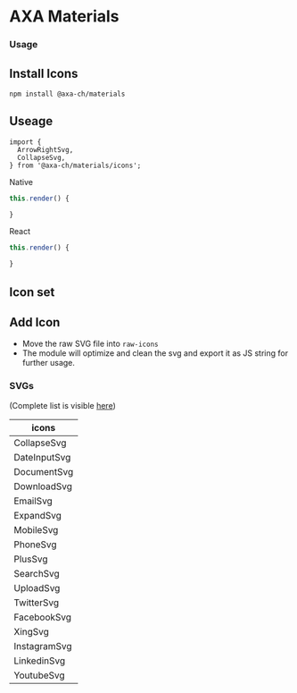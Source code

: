 # AXA Materials

### Usage

## Install Icons

`npm install @axa-ch/materials`

## Useage

```
import {
  ArrowRightSvg,
  CollapseSvg,
} from '@axa-ch/materials/icons';
```

Native

```js
this.render() {

}
```

React

```js
this.render() {

}
```

## Icon set

## Add Icon

- Move the raw SVG file into `raw-icons`
- The module will optimize and clean the svg and export it as JS string for further usage.

### SVGs

(Complete list is visible [here](https://github.com/axa-ch/patterns-library/tree/develop/src/components/00-materials/icons))

| icons        |
| ------------ |
| CollapseSvg  |
| DateInputSvg |
| DocumentSvg  |
| DownloadSvg  |
| EmailSvg     |
| ExpandSvg    |
| MobileSvg    |
| PhoneSvg     |
| PlusSvg      |
| SearchSvg    |
| UploadSvg    |
| TwitterSvg   |
| FacebookSvg  |
| XingSvg      |
| InstagramSvg |
| LinkedinSvg  |
| YoutubeSvg   |
